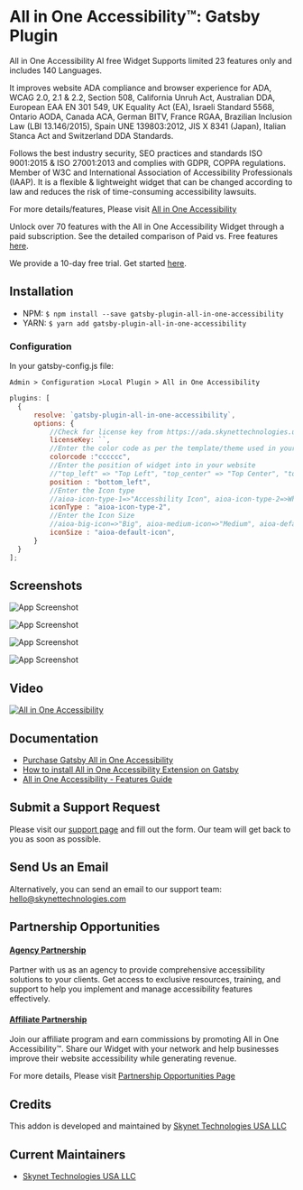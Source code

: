 # All in One Accessibility™: Gatsby Plugin

All in One Accessibility AI free Widget Supports limited 23 features only and includes 140 Languages. 
   
It improves website ADA compliance and browser experience for ADA, WCAG 2.0, 2.1 & 2.2, Section 508, California Unruh Act, Australian DDA, European EAA EN 301 549, UK Equality Act (EA), Israeli Standard 5568, Ontario AODA, Canada ACA, German BITV, France RGAA, Brazilian Inclusion Law (LBI 13.146/2015), Spain UNE 139803:2012, JIS X 8341 (Japan), Italian Stanca Act and Switzerland DDA Standards.
   
Follows the best industry security, SEO practices and standards ISO 9001:2015 & ISO 27001:2013 and complies with GDPR, COPPA regulations. Member of W3C and International Association of Accessibility Professionals (IAAP). It is a flexible & lightweight widget that can be changed according to law and reduces the risk of time-consuming accessibility lawsuits.

For more details/features, Please visit [All in One Accessibility](https://www.skynettechnologies.com/all-in-one-accessibility)

Unlock over 70 features with the All in One Accessibility Widget through a paid subscription. See the detailed comparison of Paid vs. Free features [here](https://www.skynettechnologies.com/all-in-one-accessibility/features).

We provide a 10-day free trial. Get started [here](https://ada.skynettechnologies.us/trial-subscription?utm_source=all-in-one-accessibility&utm_medium=landing-page&utm_campaign=trial-subscription).


## Installation


- NPM: `$ npm install --save gatsby-plugin-all-in-one-accessibility`
- YARN: `$ yarn add gatsby-plugin-all-in-one-accessibility`


### Configuration

In your gatsby-config.js file:

```
Admin > Configuration >Local Plugin > All in One Accessibility
```

```javascript
plugins: [
  {
      resolve: `gatsby-plugin-all-in-one-accessibility`,
      options: {
          //Check for license key from https://ada.skynettechnologies.us/trial-subscription
          licenseKey: ``,
          //Enter the color code as per the template/theme used in your website
          colorcode :"cccccc",
          //Enter the position of widget into in your website
          //"top_left" => "Top Left", "top_center" => "Top Center", "top_right" => "Top Right", "middel_left" => "Middle Left", "middel_center" => "Middle Center", "middel_right" => "Middle Right", "bottom_left" => "Bottom Left", "bottom_center" => "Bottom Center", "bottom_right" => "Bottom Right"
          position : "bottom_left",
          //Enter the Icon type
          //aioa-icon-type-1=>"Accessbility Icon", aioa-icon-type-2=>Wheel Chair Icon, aioa-icon-type-3=>"Blind eyes icon
          iconType : "aioa-icon-type-2",
          //Enter the Icon Size
          //aioa-big-icon=>"Big", aioa-medium-icon=>"Medium", aioa-default-icon=>"Default",aioa-small-icon=>"Small",aioa-extra-small-icon=>"Extra Small"
          iconSize : "aioa-default-icon",
      }
  }
];
```

## Screenshots

![App Screenshot](https://www.skynettechnologies.com/sites/default/files/screenshot-1-free.jpg?v=2)

![App Screenshot](https://www.skynettechnologies.com/sites/default/files/screenshot-2-free.jpg?v=2)

![App Screenshot](https://www.skynettechnologies.com/sites/default/files/screenshot-3-free.jpg?v=2)

![App Screenshot](https://www.skynettechnologies.com/sites/default/files/screenshot-4-free.jpg?v=2)

## Video

[![All in One Accessibility](https://img.youtube.com/vi/I-DjgZyleeI/0.jpg)](https://www.youtube.com/watch?v=I-DjgZyleeI)

## Documentation

- [Purchase Gatsby All in One Accessibility](https://www.skynettechnologies.com/gatsby-ada-compliant-widget)
- [How to install All in One Accessibility Extension on Gatsby](https://www.skynettechnologies.com/blog/gatsby-web-accessibility-widget-installation)
- [All in One Accessibility - Features Guide](https://www.skynettechnologies.com/sites/default/files/accessibility-widget-features-list.pdf)

## Submit a Support Request

Please visit our [support page](https://www.skynettechnologies.com/report-accessibility-problem) and fill out the form. Our team will get back to you as soon as possible.

## Send Us an Email

Alternatively, you can send an email to our support team:
[hello@skynettechnologies.com](mailto:hello@skynettechnologies.com)

## Partnership Opportunities

#### [Agency Partnership](https://www.skynettechnologies.com/agency-partners)

Partner with us as an agency to provide comprehensive accessibility solutions to your clients. Get access to exclusive resources, training, and support to help you implement and manage accessibility features effectively.

#### [Affiliate Partnership](https://www.skynettechnologies.com/affiliate-partner)

Join our affiliate program and earn commissions by promoting All in One Accessibility™. Share our Widget with your network and help businesses improve their website accessibility while generating revenue.

For more details, Please visit [Partnership Opportunities Page](https://www.skynettechnologies.com/partner-program)

## Credits

This addon is developed and maintained by [Skynet Technologies USA LLC](https://www.skynettechnologies.com)

## Current Maintainers
- [Skynet Technologies USA LLC](https://github.com/skynettechnologies)
